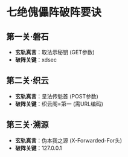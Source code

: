 # 七绝傀儡阵破阵要诀
## 第一关·磐石
- **玄轨真言**：取法示秘钥 (GET参数)
- **破阵关键**：xdsec
## 第二关·织云
- **玄轨真言**：呈法传魁首 (POST参数)
- **破阵关键**：织云阁=第一 (需URL编码)
## 第三关·溯源
- **玄轨真言**：伪本我之源 (X-Forwarded-For头)
- **破阵关键**：127.0.0.1